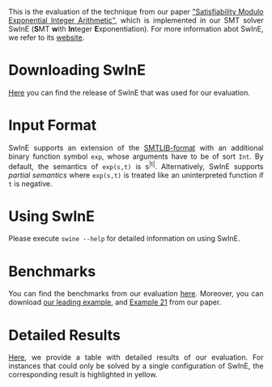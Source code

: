 <head>
    <title>Satisfiability Modulo Exponential Integer Arithmetic</title>
    <style>
        p {text-align: justify;}
    </style>
</head>

This is the evaluation of the technique from our paper <a href="https://arxiv.org/abs/2402.01501">"Satisfiability Modulo Exponential Integer Arithmetic"</a>, which is implemented in our SMT solver SwInE (**S**MT **w**ith **In**teger **E**xponentiation). For more information abot SwInE, we refer to its [website](https://ffrohn.github.io/swine/).

# Downloading SwInE

[Here](https://github.com/ffrohn/swine/releases/tag/v0.1.0) you can find the release of SwInE that was used for our evaluation.

# Input Format

SwInE supports an extension of the [SMTLIB-format](https://smtlib.cs.uiowa.edu/) with an additional binary function symbol `exp`, whose arguments have to be of sort `Int`.
By default, the semantics of `exp(s,t)` is s<sup>|t|</sup>.
Alternatively, SwInE supports *partial semantics* where `exp(s,t)` is treated like an uninterpreted function if `t` is negative.

# Using SwInE

Please execute `swine --help` for detailed information on using SwInE.

# Benchmarks

You can find the benchmarks from our evaluation [here](https://github.com/ffrohn/QF_EIA/tree/v0.1.0).
Moreover, you can download [our leading example](leading.smt2), and [Example 21](ex21.smt2) from our paper.

# Detailed Results

<a href="results.html">Here</a>, we provide a table with detailed results of our evaluation.
For instances that could only be solved by a single configuration of SwInE, the corresponding result is highlighted in yellow.
